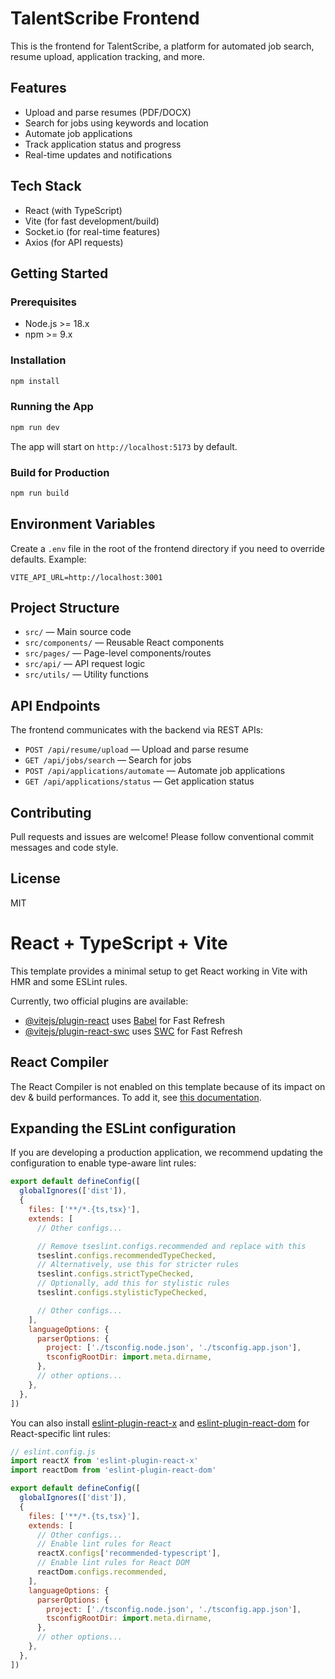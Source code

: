 # TalentScribe Frontend
This is the frontend for TalentScribe, a platform for automated job search, resume upload, application tracking, and more.
## Features
- Upload and parse resumes (PDF/DOCX)
- Search for jobs using keywords and location
- Automate job applications
- Track application status and progress
- Real-time updates and notifications
## Tech Stack
- React (with TypeScript)
- Vite (for fast development/build)
- Socket.io (for real-time features)
- Axios (for API requests)
## Getting Started

### Prerequisites
- Node.js >= 18.x
- npm >= 9.x

### Installation
```bash
npm install
```

### Running the App
```bash
npm run dev
```
The app will start on `http://localhost:5173` by default.

### Build for Production
```bash
npm run build
```

## Environment Variables
Create a `.env` file in the root of the frontend directory if you need to override defaults. Example:
```
VITE_API_URL=http://localhost:3001
```

## Project Structure
- `src/` — Main source code
- `src/components/` — Reusable React components
- `src/pages/` — Page-level components/routes
- `src/api/` — API request logic
- `src/utils/` — Utility functions

## API Endpoints
The frontend communicates with the backend via REST APIs:
- `POST /api/resume/upload` — Upload and parse resume
- `GET /api/jobs/search` — Search for jobs
- `POST /api/applications/automate` — Automate job applications
- `GET /api/applications/status` — Get application status

## Contributing
Pull requests and issues are welcome! Please follow conventional commit messages and code style.

## License
MIT
# React + TypeScript + Vite

This template provides a minimal setup to get React working in Vite with HMR and some ESLint rules.

Currently, two official plugins are available:

- [@vitejs/plugin-react](https://github.com/vitejs/vite-plugin-react/blob/main/packages/plugin-react) uses [Babel](https://babeljs.io/) for Fast Refresh
- [@vitejs/plugin-react-swc](https://github.com/vitejs/vite-plugin-react/blob/main/packages/plugin-react-swc) uses [SWC](https://swc.rs/) for Fast Refresh

## React Compiler

The React Compiler is not enabled on this template because of its impact on dev & build performances. To add it, see [this documentation](https://react.dev/learn/react-compiler/installation).

## Expanding the ESLint configuration

If you are developing a production application, we recommend updating the configuration to enable type-aware lint rules:

```js
export default defineConfig([
  globalIgnores(['dist']),
  {
    files: ['**/*.{ts,tsx}'],
    extends: [
      // Other configs...

      // Remove tseslint.configs.recommended and replace with this
      tseslint.configs.recommendedTypeChecked,
      // Alternatively, use this for stricter rules
      tseslint.configs.strictTypeChecked,
      // Optionally, add this for stylistic rules
      tseslint.configs.stylisticTypeChecked,

      // Other configs...
    ],
    languageOptions: {
      parserOptions: {
        project: ['./tsconfig.node.json', './tsconfig.app.json'],
        tsconfigRootDir: import.meta.dirname,
      },
      // other options...
    },
  },
])
```

You can also install [eslint-plugin-react-x](https://github.com/Rel1cx/eslint-react/tree/main/packages/plugins/eslint-plugin-react-x) and [eslint-plugin-react-dom](https://github.com/Rel1cx/eslint-react/tree/main/packages/plugins/eslint-plugin-react-dom) for React-specific lint rules:

```js
// eslint.config.js
import reactX from 'eslint-plugin-react-x'
import reactDom from 'eslint-plugin-react-dom'

export default defineConfig([
  globalIgnores(['dist']),
  {
    files: ['**/*.{ts,tsx}'],
    extends: [
      // Other configs...
      // Enable lint rules for React
      reactX.configs['recommended-typescript'],
      // Enable lint rules for React DOM
      reactDom.configs.recommended,
    ],
    languageOptions: {
      parserOptions: {
        project: ['./tsconfig.node.json', './tsconfig.app.json'],
        tsconfigRootDir: import.meta.dirname,
      },
      // other options...
    },
  },
])
```

